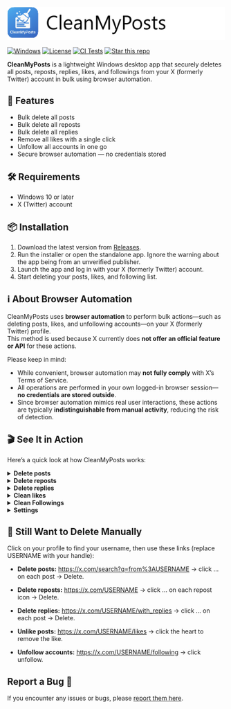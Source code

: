﻿![Banner](./src/UI/Assets/banner.png)

[![Windows](https://img.shields.io/badge/platform-Windows-blue)](#)
[![License](https://img.shields.io/badge/License-MIT-blue.svg)](./LICENSE.txt)
[![CI Tests](https://github.com/thorstenalpers/CleanMyPosts/actions/workflows/ci.yml/badge.svg)](https://github.com/thorstenalpers/CleanMyPosts/actions/workflows/ci.yml)
[![Star this repo](https://img.shields.io/github/stars/thorstenalpers/CleanMyPosts.svg?style=social&label=Star&maxAge=60)](https://github.com/thorstenalpers/CleanMyPosts)

**CleanMyPosts** is a lightweight Windows desktop app that securely deletes all posts, reposts, replies, likes, and followings from your X (formerly Twitter) account in bulk using browser automation.


## 🚀 Features

- Bulk delete all posts
- Bulk delete all reposts
- Bulk delete all replies
- Remove all likes with a single click
- Unfollow all accounts in one go
- Secure browser automation — no credentials stored


## 🛠️ Requirements

- Windows 10 or later  
- X (Twitter) account


## 📦 Installation

1. Download the latest version from [Releases](https://github.com/thorstenalpers/x-tweet-cleaner/releases).
2. Run the installer or open the standalone app. Ignore the warning about the app being from an unverified publisher.
3. Launch the app and log in with your X (formerly Twitter) account.
4. Start deleting your posts, likes, and following list.



## ℹ️ About Browser Automation

CleanMyPosts uses **browser automation** to perform bulk actions—such as deleting posts, likes, and unfollowing accounts—on your X (formerly Twitter) profile.  
This method is used because X currently does **not offer an official feature or API** for these actions.

Please keep in mind:
- While convenient, browser automation may **not fully comply** with X’s Terms of Service.  
- All operations are performed in your own logged-in browser session—**no credentials are stored outside**.
- Since browser automation mimics real user interactions, these actions are typically **indistinguishable from manual activity**, reducing the risk of detection.



## 🎬 See It in Action

Here’s a quick look at how CleanMyPosts works:

<details>
	<summary><strong>Delete posts</strong></summary>
	<br/>
	<img src="./assets/delete-posts.gif" alt="Delete posts GIF" width="700" />
</details>

<details>
	<summary><strong>Delete reposts</strong></summary>
	<br/>
	<img src="./assets/delete-reposts.gif" alt="Delete reposts GIF" width="700" />
</details>

<details>
	<summary><strong>Delete replies</strong></summary>
	<br/>
	<img src="./assets/delete-replies.gif" alt="Delete replies GIF" width="700" />
</details>

<details>
	<summary><strong>Clean likes</strong></summary>
	<br/>
	<img src="./assets/clean-likes.gif" alt="Delete Likes GIF" width="700" />
</details>

<details>
	<summary><strong>Clean Followings</strong></summary>
	<br/>
	<img src="./assets/clean-following.gif" alt="Unfollow Accounts GIF" width="700" />
</details>

<details>
	<summary><strong>Settings</strong></summary>
	<br/>
	<img src="./assets/settings.png" alt="Settings" width="700" />
</details>

## 🧍 Still Want to Delete Manually
Click on your profile to find your username, then use these links (replace USERNAME with your handle):

* **Delete posts:** https://x.com/search?q=from%3AUSERNAME → click ... on each post → Delete.

* **Delete reposts:** https://x.com/USERNAME → click ... on each repost icon → Delete.

* **Delete replies:** https://x.com/USERNAME/with_replies → click ... on each post → Delete.

* **Unlike posts:** https://x.com/USERNAME/likes → click the heart to remove the like.

* **Unfollow accounts:** https://x.com/USERNAME/following → click  unfollow.


## Report a Bug 🐞

If you encounter any issues or bugs, please [report them here](https://github.com/thorstenalpers/CleanMyPosts/issues).
